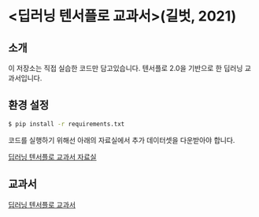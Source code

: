 # <딥러닝 텐서플로 교과서>(길벗, 2021)

## 소개

이 저장소는 직접 실습한 코드만 담고있습니다.
텐서플로 2.0을 기반으로 한 딥러닝 교과서입니다.

## 환경 설정

```bash
$ pip install -r requirements.txt
```

코드를 실행하기 위해선 아래의 자료실에서 추가 데이터셋을 다운받아야 합니다.

[딥러닝 텐서플로 교과서 자료실](https://www.gilbut.co.kr/book/view?bookcode=BN003082#bookData)

## 교과서

[딥러닝 텐서플로 교과서](https://thebook.io/080263/)
